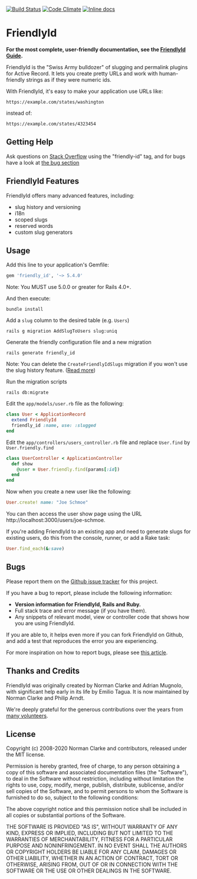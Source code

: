 [![Build Status](https://github.com/norman/friendly_id/workflows/CI/badge.svg)](https://github.com/norman/friendly_id/actions)
[![Code Climate](https://codeclimate.com/github/norman/friendly_id.svg)](https://codeclimate.com/github/norman/friendly_id)
[![Inline docs](https://inch-ci.org/github/norman/friendly_id.svg?branch=master)](https://inch-ci.org/github/norman/friendly_id)

# FriendlyId

**For the most complete, user-friendly documentation, see the [FriendlyId Guide](https://norman.github.io/friendly_id/file.Guide.html).**

FriendlyId is the "Swiss Army bulldozer" of slugging and permalink plugins for
Active Record. It lets you create pretty URLs and work with human-friendly
strings as if they were numeric ids.

With FriendlyId, it's easy to make your application use URLs like:

    https://example.com/states/washington

instead of:

    https://example.com/states/4323454


## Getting Help

Ask questions on [Stack Overflow](https://stackoverflow.com/questions/tagged/friendly-id)
using the "friendly-id" tag, and for bugs have a look at [the bug section](https://github.com/norman/friendly_id#bugs)

## FriendlyId Features

FriendlyId offers many advanced features, including:

 * slug history and versioning
 * i18n
 * scoped slugs
 * reserved words
 * custom slug generators

## Usage

Add this line to your application's Gemfile:

```ruby
gem 'friendly_id', '~> 5.4.0'
```

Note: You MUST use 5.0.0 or greater for Rails 4.0+.

And then execute:

```shell
bundle install
```

Add a `slug` column to the desired table (e.g. `Users`)
```shell
rails g migration AddSlugToUsers slug:uniq
```

Generate the friendly configuration file and a new migration

```shell
rails generate friendly_id
```

Note: You can delete the `CreateFriendlyIdSlugs` migration if you won't use the slug history feature. ([Read more](https://norman.github.io/friendly_id/FriendlyId/History.html))

Run the migration scripts

```shell
rails db:migrate
```

Edit the `app/models/user.rb` file as the following:

```ruby
class User < ApplicationRecord
  extend FriendlyId
  friendly_id :name, use: :slugged
end
```

Edit the `app/controllers/users_controller.rb` file and replace `User.find` by `User.friendly.find`

```ruby
class UserController < ApplicationController
  def show
    @user = User.friendly.find(params[:id])
  end
end
```

Now when you create a new user like the following:

```ruby
User.create! name: "Joe Schmoe"
```

You can then access the user show page using the URL http://localhost:3000/users/joe-schmoe.


If you're adding FriendlyId to an existing app and need to generate slugs for
existing users, do this from the console, runner, or add a Rake task:

```ruby
User.find_each(&:save)
```

## Bugs

Please report them on the [Github issue
tracker](https://github.com/norman/friendly_id/issues) for this project.

If you have a bug to report, please include the following information:

* **Version information for FriendlyId, Rails and Ruby.**
* Full stack trace and error message (if you have them).
* Any snippets of relevant model, view or controller code that shows how you
  are using FriendlyId.

If you are able to, it helps even more if you can fork FriendlyId on Github,
and add a test that reproduces the error you are experiencing.

For more inspiration on how to report bugs, please see [this
article](https://www.chiark.greenend.org.uk/~sgtatham/bugs.html).

## Thanks and Credits

FriendlyId was originally created by Norman Clarke and Adrian Mugnolo, with
significant help early in its life by Emilio Tagua. It is now maintained by
Norman Clarke and Philip Arndt.

We're deeply grateful for the generous contributions over the years from [many
volunteers](https://github.com/norman/friendly_id/contributors).

## License

Copyright (c) 2008-2020 Norman Clarke and contributors, released under the MIT
license.

Permission is hereby granted, free of charge, to any person obtaining a copy of
this software and associated documentation files (the "Software"), to deal in
the Software without restriction, including without limitation the rights to
use, copy, modify, merge, publish, distribute, sublicense, and/or sell copies
of the Software, and to permit persons to whom the Software is furnished to do
so, subject to the following conditions:

The above copyright notice and this permission notice shall be included in all
copies or substantial portions of the Software.

THE SOFTWARE IS PROVIDED "AS IS", WITHOUT WARRANTY OF ANY KIND, EXPRESS OR
IMPLIED, INCLUDING BUT NOT LIMITED TO THE WARRANTIES OF MERCHANTABILITY,
FITNESS FOR A PARTICULAR PURPOSE AND NONINFRINGEMENT. IN NO EVENT SHALL THE
AUTHORS OR COPYRIGHT HOLDERS BE LIABLE FOR ANY CLAIM, DAMAGES OR OTHER
LIABILITY, WHETHER IN AN ACTION OF CONTRACT, TORT OR OTHERWISE, ARISING FROM,
OUT OF OR IN CONNECTION WITH THE SOFTWARE OR THE USE OR OTHER DEALINGS IN THE
SOFTWARE.
